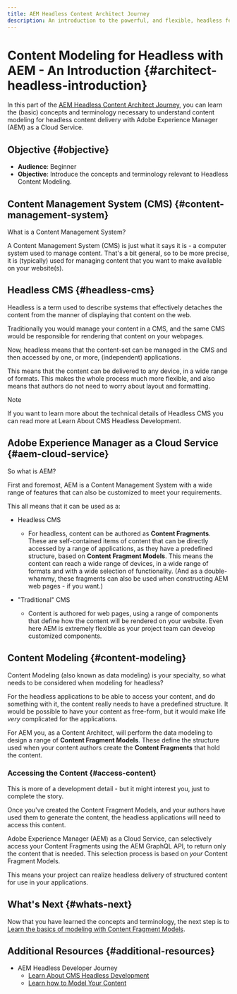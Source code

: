 ```yaml
---
title: AEM Headless Content Architect Journey
description: An introduction to the powerful, and flexible, headless features of Adobe Experience Manager as a Cloud Service, and how to model content for your project.
---
```


# Content Modeling for Headless with AEM - An Introduction {#architect-headless-introduction}

In this part of the [AEM Headless Content Architect Journey](overview.md), you can learn the (basic) concepts and terminology necessary to understand content modeling for headless content delivery with Adobe Experience Manager (AEM) as a Cloud Service.

## Objective {#objective}

* **Audience**: Beginner
* **Objective**: Introduce the concepts and terminology relevant to Headless Content Modeling.

## Content Management System (CMS) {#content-management-system}

What is a Content Management System?

A Content Management System (CMS) is just what it says it is - a computer system used to manage content. That's a bit general, so to be more precise, it is (typically) used for managing content that you want to make available on your website(s).

## Headless CMS {#headless-cms}

Headless is a term used to describe systems that effectively detaches the content from the manner of displaying that content on the web. 

Traditionally you would manage your content in a CMS, and the same CMS would be responsible for rendering that content on your webpages.

Now, headless means that the content-set can be managed in the CMS and then accessed by one, or more, (independent) applications. 

This means that the content can be delivered to any device, in a wide range of formats. This makes the whole process much more flexible, and also means that authors do not need to worry about layout and formatting.

>[!NOTE]
>
>If you want to learn more about the technical details of Headless CMS you can read more at Learn About CMS Headless Development.

## Adobe Experience Manager as a Cloud Service {#aem-cloud-service}

So what is AEM?

First and foremost, AEM is a Content Management System with a wide range of features that can also be customized to meet your requirements. 

This all means that it can be used as a:

* Headless CMS
  * For headless, content can be authored as **Content Fragments**. 
  These are self-contained items of content that can be directly accessed by a range of applications, as they have a predefined structure, based on **Content Fragment Models**.
  This means the content can reach a wide range of devices, in a wide range of formats and with a wide selection of functionality.
  (And as a double-whammy, these fragments can also be used when constructing AEM web pages - if you want.)

* "Traditional" CMS
  * Content is authored for web pages, using a range of components that define how the content will be rendered on your website. Even here AEM is extremely flexible as your project team can develop customized components.

## Content Modeling {#content-modeling}

Content Modeling (also known as data modeling) is your specialty, so what needs to be considered when modeling for headless?

For the headless applications to be able to access your content, and do something with it, the content really needs to have a predefined structure. It would be possible to have your content as free-form, but it would make life *very* complicated for the applications.

For AEM you, as a Content Architect, will perform the data modeling to design a range of **Content Fragment Models**. These define the structure used when your content authors create the **Content Fragments** that hold the content.

### Accessing the Content {#access-content}

This is more of a development detail - but it might interest you, just to complete the story.

Once you've created the Content Fragment Models, and your authors have used them to generate the content, the headless applications will need to access this content. 

Adobe Experience Manager (AEM) as a Cloud Service, can selectively access your Content Fragments using the AEM GraphQL API, to return only the content that is needed. This selection process is based on *your* Content Fragment Models. 

This means your project can realize headless delivery of structured content for use in your applications.

## What's Next {#whats-next}

Now that you have learned the concepts and terminology, the next step is to [Learn the basics of modeling with Content Fragment Models](basics.md). 

## Additional Resources {#additional-resources}

* AEM Headless Developer Journey
  * [Learn About CMS Headless Development](/help/journey-headless/developer/learn-about.md)
  * [Learn how to Model Your Content](/help/journey-headless/developer/model-your-content.md)
